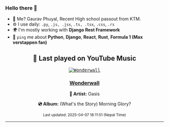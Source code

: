### Hello there 👋
- 💨 Me? Gaurav Phuyal, Recent High school passout from KTM.
- ⚙️ I use daily: `.py`, `.js, .jsx`, `.ts, .tsx`, `.css`, `.rs`
- 🌍 I'm mostly working with **Django Rest Framework**
- 💬 `ping` me about **Python**, **Django**, **React**, **Rust**, **Formula 1 (Max verstappen fan)**
<!-- YOUTUBE-MUSIC-START -->
<div align='center'>

## 🎵 Last played on YouTube Music

<kbd>

[![Wonderwall](https://lastfm.freetls.fastly.net/i/u/174s/1b217359e775a8b6a7bc443abe5b08c2.jpg)](https://lastfm.freetls.fastly.net/i/u/174s/1b217359e775a8b6a7bc443abe5b08c2.jpg)

</kbd>

### [Wonderwall](https://www.youtube.com/results?search_query=Oasis%20Wonderwall)

**🎤 Artist:** Oasis

**💿 Album:** (What's the Story) Morning Glory?

<sub>Last updated: 2025-04-07 18:11:51 (Nepal Time)</sub>

</div>

<!-- YOUTUBE-MUSIC-END -->
<hr>

